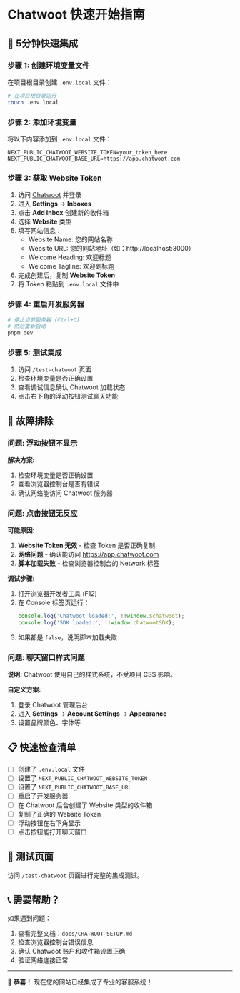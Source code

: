 # Chatwoot 快速开始指南

## 🚀 5分钟快速集成

### 步骤 1: 创建环境变量文件

在项目根目录创建 `.env.local` 文件：

```bash
# 在项目根目录运行
touch .env.local
```

### 步骤 2: 添加环境变量

将以下内容添加到 `.env.local` 文件：

```env
NEXT_PUBLIC_CHATWOOT_WEBSITE_TOKEN=your_token_here
NEXT_PUBLIC_CHATWOOT_BASE_URL=https://app.chatwoot.com
```

### 步骤 3: 获取 Website Token

1. 访问 [Chatwoot](https://app.chatwoot.com) 并登录
2. 进入 **Settings** → **Inboxes**
3. 点击 **Add Inbox** 创建新的收件箱
4. 选择 **Website** 类型
5. 填写网站信息：
   - Website Name: 您的网站名称
   - Website URL: 您的网站地址（如：http://localhost:3000）
   - Welcome Heading: 欢迎标题
   - Welcome Tagline: 欢迎副标题
6. 完成创建后，复制 **Website Token**
7. 将 Token 粘贴到 `.env.local` 文件中

### 步骤 4: 重启开发服务器

```bash
# 停止当前服务器 (Ctrl+C)
# 然后重新启动
pnpm dev
```

### 步骤 5: 测试集成

1. 访问 `/test-chatwoot` 页面
2. 检查环境变量是否正确设置
3. 查看调试信息确认 Chatwoot 加载状态
4. 点击右下角的浮动按钮测试聊天功能

## 🔧 故障排除

### 问题: 浮动按钮不显示

**解决方案:**
1. 检查环境变量是否正确设置
2. 查看浏览器控制台是否有错误
3. 确认网络能访问 Chatwoot 服务器

### 问题: 点击按钮无反应

**可能原因:**
1. **Website Token 无效** - 检查 Token 是否正确复制
2. **网络问题** - 确认能访问 https://app.chatwoot.com
3. **脚本加载失败** - 检查浏览器控制台的 Network 标签

**调试步骤:**
1. 打开浏览器开发者工具 (F12)
2. 在 Console 标签页运行：
   ```javascript
   console.log('Chatwoot loaded:', !!window.$chatwoot);
   console.log('SDK loaded:', !!window.chatwootSDK);
   ```
3. 如果都是 `false`，说明脚本加载失败

### 问题: 聊天窗口样式问题

**说明:** Chatwoot 使用自己的样式系统，不受项目 CSS 影响。

**自定义方案:**
1. 登录 Chatwoot 管理后台
2. 进入 **Settings** → **Account Settings** → **Appearance**
3. 设置品牌颜色、字体等

## 📋 快速检查清单

- [ ] 创建了 `.env.local` 文件
- [ ] 设置了 `NEXT_PUBLIC_CHATWOOT_WEBSITE_TOKEN`
- [ ] 设置了 `NEXT_PUBLIC_CHATWOOT_BASE_URL`
- [ ] 重启了开发服务器
- [ ] 在 Chatwoot 后台创建了 Website 类型的收件箱
- [ ] 复制了正确的 Website Token
- [ ] 浮动按钮在右下角显示
- [ ] 点击按钮能打开聊天窗口

## 🎯 测试页面

访问 `/test-chatwoot` 页面进行完整的集成测试。

## 📞 需要帮助？

如果遇到问题：

1. 查看完整文档：`docs/CHATWOOT_SETUP.md`
2. 检查浏览器控制台错误信息
3. 确认 Chatwoot 账户和收件箱设置正确
4. 验证网络连接正常

---

🎉 **恭喜！** 现在您的网站已经集成了专业的客服系统！ 